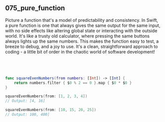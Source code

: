## 075_pure_function

Picture a function that's a model of predictability and consistency. In Swift, a pure function is one that always gives the same output for the same input, with no side effects like altering global state or interacting with the outside world. It's like a trusty old calculator, where pressing the same buttons always lights up the same numbers. This makes the function easy to test, a breeze to debug, and a joy to use. It's a clean, straightforward approach to coding - a little bit of order in the chaotic world of software development!


```swift




func squareEvenNumbers(from numbers: [Int]) -> [Int] {
    return numbers.filter { $0 % 2 == 0 }.map { $0 * $0 }
}

squareEvenNumbers(from: [1, 2, 3, 4])
// Output: [4, 16]

squareEvenNumbers(from: [10, 15, 20, 25])
// Output: 100, 400]
```